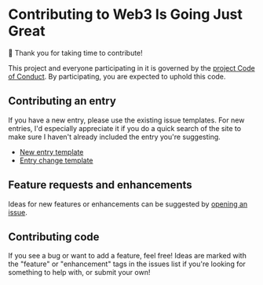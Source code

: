 # Contributing to Web3 Is Going Just Great

:wave: Thank you for taking time to contribute!

This project and everyone participating in it is governed by the [project Code of Conduct](../CODE_OF_CONDUCT.md). By participating, you are expected to uphold this code.

## Contributing an entry
If you have a new entry, please use the existing issue templates. For new entries, I'd especially appreciate it if you do a quick search of the site to make sure I haven't already included the entry you're suggesting.

* [New entry template](https://github.com/molly/web3-is-going-great/issues/new?assignees=&labels=new&template=new-entry.yml&title=%5BNEW%5D%3A+)
* [Entry change template](https://github.com/molly/web3-is-going-great/issues/new?assignees=&labels=&template=change-to-existing-entry.md&title=%5BEDIT%5D)

## Feature requests and enhancements
Ideas for new features or enhancements can be suggested by [opening an issue](https://github.com/molly/web3-is-going-great/issues/new).

## Contributing code
If you see a bug or want to add a feature, feel free! Ideas are marked with the "feature" or "enhancement" tags in the issues list if you're looking for something to help with, or submit your own!
